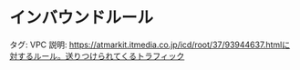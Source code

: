 # インバウンドルール

タグ: VPC
説明: https://atmarkit.itmedia.co.jp/icd/root/37/93944637.htmlに対するルール。送りつけられてくるトラフィック